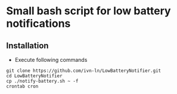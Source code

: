 # Small bash script for low battery notifications

## Installation
- Execute following commands
```
git clone https://github.com/ivn-ln/LowBatteryNotifier.git
cd LowBatteryNotifier
cp ./notify-battery.sh ~ -f
crontab cron
```
